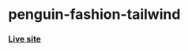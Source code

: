 # penguin-fashion-tailwind

### [Live site](https://imhasibulhasan.github.io/penguin-fashion-tailwind/index.html)
